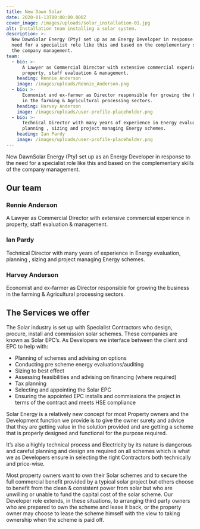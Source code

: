 ```yaml
---
title: New Dawn Solar
date: 2020-01-13T00:00:00.000Z
cover_image: /images/uploads/solar_installation-01.jpg
alt: Installation team installing a solar system.
description: >-
  New DawnSolar Energy (Pty) set up as an Energy Developer in response to the
  need for a specialist role like this and based on the complementary skills of
  the company management.
team:
  - bio: >-
      A Lawyer as Commercial Director with extensive commercial experience in
      property, staff evaluation & management.
    heading: Rennie Anderson
    image: /images/uploads/Rennie_Anderson.png
  - bio: >-
      Economist and ex-farmer as Director responsible for growing the business
      in the farming & Agricultural processing sectors.
    heading: Harvey Anderson
    image: /images/uploads/user-profile-placeholder.png
  - bio: >-
      Technical Director with many years of experience in Energy evaluation,
      planning , sizing and project managing Energy schemes.
    heading: Ian Pardy
    image: /images/uploads/user-profile-placeholder.png
---
```

New DawnSolar Energy (Pty) set up as an Energy Developer in response to the need for a specialist role like this and based on the complementary skills of the company management. 

## Our team

### **Rennie Anderson**

A Lawyer as Commercial Director with extensive commercial experience in property, staff evaluation & management.

### **Ian Pardy**

Technical Director with many years of experience in Energy evaluation, planning , sizing and project managing Energy schemes.

### **Harvey Anderson**

Economist and ex-farmer as Director responsible for growing the business in the farming & Agricultural processing sectors.

## The Services we offer

The Solar industry is set up with Specialist Contractors who design, procure, install and commission solar schemes. These companies are known as Solar EPC’s. As Developers we interface between the client and EPC to help with:

* Planning of schemes and advising on options
* Conducting pre scheme energy evaluations/auditing
* Sizing to best effect
* Assessing feasibilities and advising on financing (where required)
* Tax planning
* Selecting and appointing the Solar EPC
* Ensuring the appointed EPC installs and commissions the project in terms of the contract and meets HSE compliance

Solar Energy is a relatively new concept for most Property owners and the Development function we provide is to give the owner surety and advice that they are getting value in the solution provided and are getting a scheme that is properly designed and functional for the purpose required.

It’s also a highly technical process and Electricity by its nature is dangerous and careful planning and design are required on all schemes which is what we as Developers ensure in selecting the right Contractors both technically and price-wise.

Most property owners want to own their Solar schemes and to secure the full commercial benefit provided by a typical solar project but others choose to benefit from the clean & consistent power from solar but who are unwilling or unable to fund the capital cost of the solar scheme. Our Developer role extends, in these situations, to arranging third party owners who are prepared to own the scheme and lease it back, or the property owner may choose to lease the scheme himself with the view to taking ownership when the scheme is paid off.
